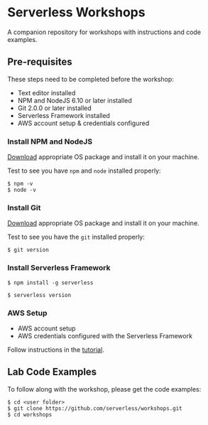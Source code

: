 # Serverless Workshops

A companion repository for workshops with instructions and code examples.

## Pre-requisites

These steps need to be completed before the workshop:

* Text editor installed
* NPM and NodeJS 6.10 or later installed
* Git 2.0.0 or later installed
* Serverless Framework installed
* AWS account setup & credentials configured

### Install NPM and NodeJS

[Download](https://nodejs.org/en/download/) appropriate OS package and install it on your machine.

Test to see you have `npm` and `node` installed properly:

```
$ npm -v
$ node -v
```

### Install Git

[Download](https://git-scm.com/downloads) appropriate OS package and install it on your machine.

Test to see you have the `git` installed properly:

```
$ git version
```

### Install Serverless Framework

```
$ npm install -g serverless

$ serverless version
```

### AWS Setup

* AWS account setup
* AWS credentials configured with the Serverless Framework

Follow instructions in the [tutorial](https://serverless.com/provider-setup/#get-started).

## Lab Code Examples

To follow along with the workshop, please get the code examples:

```
$ cd <user folder>
$ git clone https://github.com/serverless/workshops.git
$ cd workshops
```
